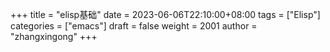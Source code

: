 +++
title = "elisp基础"
date = 2023-06-06T22:10:00+08:00
tags = ["Elisp"]
categories = ["emacs"]
draft = false
weight = 2001
author = "zhangxingong"
+++
